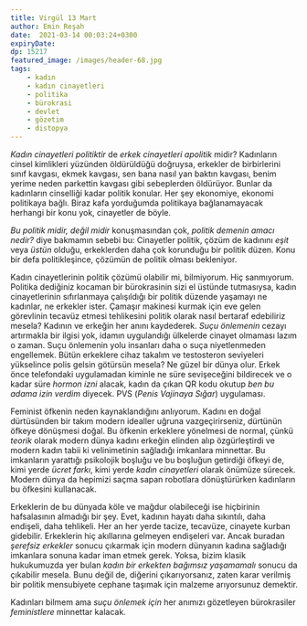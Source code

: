 ```yaml
---
title: Virgül 13 Mart 
author: Emin Reşah
date:  2021-03-14 00:03:24+0300
expiryDate:
dp: 15217
featured_image: /images/header-68.jpg
tags: 
    - kadın
    - kadın cinayetleri
    - politika
    - bürokrasi
    - devlet
    - gözetim
    - distopya
---
```


*Kadın cinayetleri politiktir* de *erkek cinayetleri apolitik* midir?
Kadınların cinsel kimlikleri yüzünden öldürüldüğü doğruysa, erkekler de
birbirlerini sınıf kavgası, ekmek kavgası, sen bana nasıl yan baktın kavgası,
benim yerime neden parkettin kavgası gibi sebeplerden öldürüyor. Bunlar da
kadınların cinselliği kadar politik konular. Her şey ekonomiye, ekonomi
politikaya bağlı. Biraz kafa yorduğumda politikaya bağlanamayacak herhangi bir
konu yok, cinayetler de böyle. 

*Bu politik midir, değil midir* konuşmasından çok, *politik demenin
amacı nedir?* diye bakmamın sebebi bu: Cinayetler politik, çözüm de kadınını
*eşit* veya *üstün* olduğu, erkeklerden daha çok korunduğu bir politik düzen.
Konu bir defa politikleşince, çözümün de politik olması bekleniyor. 

Kadın cinayetlerinin politik çözümü olabilir mi, bilmiyorum. Hiç sanmıyorum.
Politika dediğiniz kocaman bir bürokrasinin sizi el üstünde tutmasıysa, kadın
cinayetlerinin sıfırlanmaya çalışıldığı bir politik düzende yaşamayı ne
kadınlar, ne erkekler ister. Çamaşır makinesi kurmak için eve gelen görevlinin
tecavüz etmesi tehlikesini politik olarak nasıl bertaraf edebiliriz mesela?
Kadının ve erkeğin her anını kaydederek. *Suçu önlemenin* cezayı artırmakla bir
ilgisi yok, idamın uygulandığı ülkelerde cinayet olmaması lazım o zaman.  Suçu
önlemenin yolu insanları daha o suça niyetlenmeden engellemek. Bütün erkeklere
cihaz takalım ve testosteron seviyeleri yükselince polis gelsin götürsün
mesela? Ne güzel bir dünya olur. Erkek önce telefondaki uygulamadan kiminle ne
süre sevişeceğini bildirecek ve o kadar süre *hormon izni* alacak, kadın da
çıkan QR kodu okutup *ben bu adama izin verdim* diyecek.  PVS (*Penis Vajinaya
Sığar*) uygulaması. 

Feminist öfkenin neden kaynaklandığını anlıyorum. Kadını en doğal dürtüsünden
bir takım modern idealler uğruna vazgeçirirseniz, dürtünün öfkeye dönüşmesi
doğal. Bu öfkenin erkeklere yönelmesi de normal, çünkü *teorik* olarak modern
dünya kadını erkeğin elinden alıp özgürleştirdi ve modern kadın tabii ki
velinimetinin sağladığı imkanlara minnettar. Bu imkanların yarattığı psikolojik
boşluğu ve bu boşluğun getirdiği öfkeyi de, kimi yerde *ücret farkı*, kimi
yerde *kadın cinayetleri* olarak önümüze sürecek. Modern dünya da hepimizi
saçma sapan robotlara dönüştürürken kadınların bu öfkesini kullanacak. 

Erkeklerin de bu dünyada köle ve mağdur olabileceği ise hiçbirinin hafsalasının
almadığı bir şey. Evet, kadının hayatı daha sıkıntılı, daha endişeli, daha
tehlikeli. Her an her yerde tacize, tecavüze, cinayete kurban gidebilir.
Erkeklerin hiç akıllarına gelmeyen endişeleri var. Ancak buradan *şerefsiz
erkekler* sonucu çıkarmak için modern dünyanın kadına sağladığı imkanlara
sonuna kadar iman etmek gerek. Yoksa, bizim klasik hukukumuzda yer bulan *kadın
bir erkekten bağımsız yaşamamalı* sonucu da çıkabilir mesela. Bunu değil de,
diğerini çıkarıyorsanız, zaten karar verilmiş bir politik mensubiyete cephane
taşımak için malzeme arıyorsunuz demektir. 

Kadınları bilmem ama *suçu önlemek için* her anımızı gözetleyen bürokrasiler
*feministlere* minnettar kalacak. 
